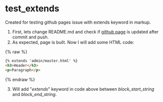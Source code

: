 # test_extends
Created for testing github pages issue with extends keyword in markup.
1. First, lets change README.md and check if [github page](https://nikovrdoljak.github.io/test_extends/) is updated after commit and push.
2. As expected, page is built. Now I will add some HTML code:

{% raw %}
```html
{% extends 'admin/master.html' %}
<h3>Header</h3>
<p>Paragraph</p>
```
{% endraw %}

3. Will add "_extends_" keyword in code above between _block_start_string_ and _block_end_string_.